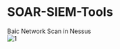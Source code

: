 # SOAR-SIEM-Tools

Baic Network Scan in Nessus
<br>
![1](https://github.com/RElGN222/SOAR-SIEM-Tools/assets/139646653/9063e186-a1b1-41d0-aca8-58df39533356)
